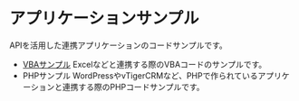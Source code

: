 # アプリケーションサンプル

APIを活用した連携アプリケーションのコードサンプルです。

* [VBAサンプル](./VBA_sample) Excelなどと連携する際のVBAコードのサンプルです。  
* PHPサンプル WordPressやvTigerCRMなど、PHPで作られているアプリケーションと連携する際のPHPコードサンプルです。
